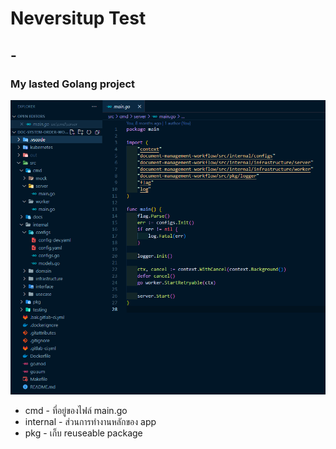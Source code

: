 # Neversitup Test

## -

### My lasted Golang project

![alt text](./pic/Screenshot%202023-11-25%20110842.png)

- cmd - ที่อยู่ของไฟล์ main.go
- internal - ส่วนการทำงานหลักของ app
- pkg - เก็บ reuseable package
